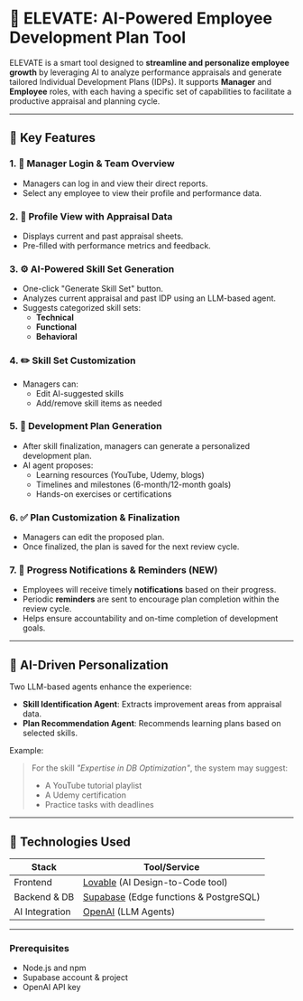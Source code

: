 # 🚀 ELEVATE: AI-Powered Employee Development Plan Tool

ELEVATE is a smart tool designed to **streamline and personalize employee growth** by leveraging AI to analyze performance appraisals and generate tailored Individual Development Plans (IDPs). It supports **Manager** and **Employee** roles, with each having a specific set of capabilities to facilitate a productive appraisal and planning cycle.

---

## 🔑 Key Features

### 1. 👤 Manager Login & Team Overview
- Managers can log in and view their direct reports.
- Select any employee to view their profile and performance data.

### 2. 📄 Profile View with Appraisal Data
- Displays current and past appraisal sheets.
- Pre-filled with performance metrics and feedback.

### 3. ⚙️ AI-Powered Skill Set Generation
- One-click "Generate Skill Set" button.
- Analyzes current appraisal and past IDP using an LLM-based agent.
- Suggests categorized skill sets:
  - **Technical**
  - **Functional**
  - **Behavioral**

### 4. ✏️ Skill Set Customization
- Managers can:
  - Edit AI-suggested skills
  - Add/remove skill items as needed

### 5. 📝 Development Plan Generation
- After skill finalization, managers can generate a personalized development plan.
- AI agent proposes:
  - Learning resources (YouTube, Udemy, blogs)
  - Timelines and milestones (6-month/12-month goals)
  - Hands-on exercises or certifications

### 6. ✅ Plan Customization & Finalization
- Managers can edit the proposed plan.
- Once finalized, the plan is saved for the next review cycle.

### 7. 🔔 Progress Notifications & Reminders (NEW)
- Employees will receive timely **notifications** based on their progress.
- Periodic **reminders** are sent to encourage plan completion within the review cycle.
- Helps ensure accountability and on-time completion of development goals.

---

## 🤖 AI-Driven Personalization

Two LLM-based agents enhance the experience:
- **Skill Identification Agent**: Extracts improvement areas from appraisal data.
- **Plan Recommendation Agent**: Recommends learning plans based on selected skills.

Example:
> For the skill _"Expertise in DB Optimization"_, the system may suggest:
> - A YouTube tutorial playlist  
> - A Udemy certification  
> - Practice tasks with deadlines

---

## 🧰 Technologies Used

| Stack           | Tool/Service                     |
|----------------|----------------------------------|
| Frontend       | [Lovable](https://lovable.so) (AI Design-to-Code tool) |
| Backend & DB   | [Supabase](https://supabase.com) (Edge functions & PostgreSQL) |
| AI Integration | [OpenAI](https://openai.com) (LLM Agents) |

---



### Prerequisites
- Node.js and npm
- Supabase account & project
- OpenAI API key
